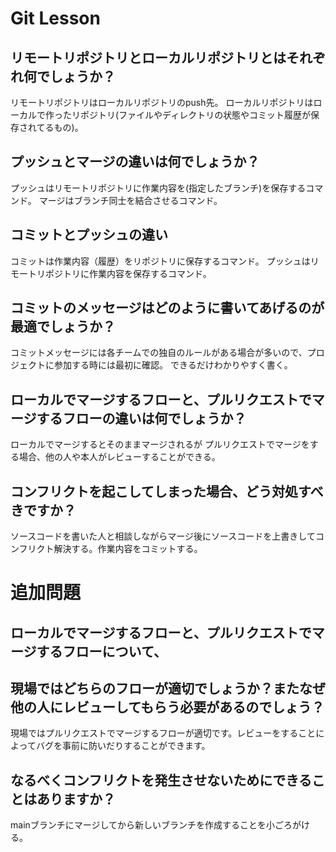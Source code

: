 # Git Lesson

## リモートリポジトリとローカルリポジトリとはそれぞれ何でしょうか？
リモートリポジトリはローカルリポジトリのpush先。
ローカルリポジトリはローカルで作ったリポジトリ(ファイルやディレクトリの状態やコミット履歴が保存されてるもの)。


## プッシュとマージの違いは何でしょうか？
プッシュはリモートリポジトリに作業内容を(指定したブランチ)を保存するコマンド。
マージはブランチ同士を結合させるコマンド。


## コミットとプッシュの違い
コミットは作業内容（履歴）をリポジトリに保存するコマンド。
プッシュはリモートリポジトリに作業内容を保存するコマンド。


## コミットのメッセージはどのように書いてあげるのが最適でしょうか？
コミットメッセージには各チームでの独自のルールがある場合が多いので、プロジェクトに参加する時には最初に確認。
できるだけわかりやすく書く。


## ローカルでマージするフローと、プルリクエストでマージするフローの違いは何でしょうか？
ローカルでマージするとそのままマージされるが
プルリクエストでマージをする場合、他の人や本人がレビューすることができる。


## コンフリクトを起こしてしまった場合、どう対処すべきですか？
ソースコードを書いた人と相談しながらマージ後にソースコードを上書きしてコンフリクト解決する。作業内容をコミットする。

# 追加問題

## ローカルでマージするフローと、プルリクエストでマージするフローについて、
## 現場ではどちらのフローが適切でしょうか？またなぜ他の人にレビューしてもらう必要があるのでしょう？
現場ではプルリクエストでマージするフローが適切です。レビューをすることによってバグを事前に防いだりすることができます。


## なるべくコンフリクトを発生させないためにできることはありますか？
mainブランチにマージしてから新しいブランチを作成することを小ごろがける。

